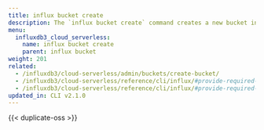 ```yaml
---
title: influx bucket create
description: The `influx bucket create` command creates a new bucket in InfluxDB.
menu:
  influxdb3_cloud_serverless:
    name: influx bucket create
    parent: influx bucket
weight: 201 
related:
  - /influxdb3/cloud-serverless/admin/buckets/create-bucket/
  - /influxdb3/cloud-serverless/reference/cli/influx/#provide-required-authentication-credentials, influx CLI—Provide required authentication credentials
  - /influxdb3/cloud-serverless/reference/cli/influx/#provide-required-authentication-credentials, influx CLI—Provide required authentication credentials
updated_in: CLI v2.1.0
---
```


{{< duplicate-oss >}}
